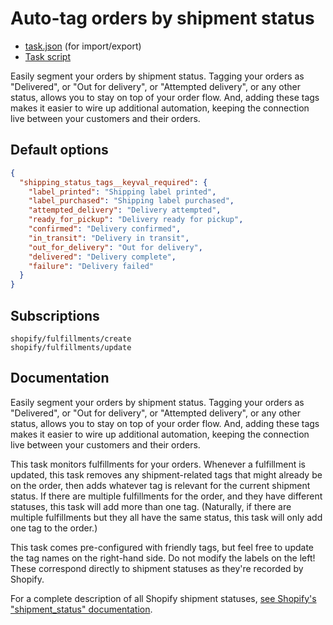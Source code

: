 # Auto-tag orders by shipment status

* [task.json](../../tasks/auto-tag-orders-by-shipment-status.json) (for import/export)
* [Task script](./script.liquid)

Easily segment your orders by shipment status. Tagging your orders as "Delivered", or "Out for delivery", or "Attempted delivery", or any other status, allows you to stay on top of your order flow. And, adding these tags makes it easier to wire up additional automation, keeping the connection live between your customers and their orders.

## Default options

```json
{
  "shipping_status_tags__keyval_required": {
    "label_printed": "Shipping label printed",
    "label_purchased": "Shipping label purchased",
    "attempted_delivery": "Delivery attempted",
    "ready_for_pickup": "Delivery ready for pickup",
    "confirmed": "Delivery confirmed",
    "in_transit": "Delivery in transit",
    "out_for_delivery": "Out for delivery",
    "delivered": "Delivery complete",
    "failure": "Delivery failed"
  }
}
```

## Subscriptions

```liquid
shopify/fulfillments/create
shopify/fulfillments/update
```

## Documentation

Easily segment your orders by shipment status. Tagging your orders as "Delivered", or "Out for delivery", or "Attempted delivery", or any other status, allows you to stay on top of your order flow. And, adding these tags makes it easier to wire up additional automation, keeping the connection live between your customers and their orders.

This task monitors fulfillments for your orders. Whenever a fulfillment is updated, this task removes any shipment-related tags that might already be on the order, then adds whatever tag is relevant for the current shipment status. If there are multiple fulfillments for the order, and they have different statuses, this task will add more than one tag. (Naturally, if there are multiple fulfillments but they all have the same status, this task will only add one tag to the order.)

This task comes pre-configured with friendly tags, but feel free to update the tag names on the right-hand side. Do not modify the labels on the left! These correspond directly to shipment statuses as they're recorded by Shopify.

For a complete description of all Shopify shipment statuses, [see Shopify's "shipment_status" documentation](https://help.shopify.com/en/api/reference/shipping-and-fulfillment/fulfillment#shipment-status-property).
